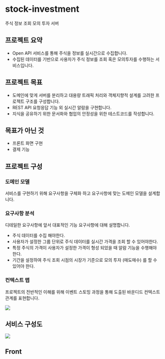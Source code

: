 # stock-investment

주식 정보 조회 모의 투자 서버

## 프로젝트 요약

- Open API 서비스를 통해 주식을 정보를 실시간으로 수집합니다.
- 수집된 데이터를 기반으로 사용자가 주식 정보를 조회 혹은 모의투자를 수행하는 서비스입니다.

## 프로젝트 목표

- 도메인에 맞게 서버를 분리하고 대용량 트래픽 처리와 객체지향적 설계를 고려한 프로젝트 구조를 구성합니다.
- REST API 요청응답 기능 외 실시간 알람을 구현합니다.
- 지식을 공유하기 위한 문서화와 협업의 안정성을 위한 테스트코드를 작성합니다.

## 목표가 아닌 것

- 프론트 화면 구현
- 결제 기능

## 프로젝트 구성

### 도메인 모델

서비스를 구현하기 위해 요구사항을 구체화 하고 요구사항에 맞는 도메인 모델을 설계합니다.

### 요구사항 분석

디테일한 요구사항에 앞서 대표적인 기능 요구사항에 대해 설명합니다.

- 주식 데이터를 수집 해야한다.
- 사용자가 설정한 그룹 단위로 주식 데이터를 실시간 가격을 조회 할 수 있어야한다.
- 특정 주식의 가격이 사용자가 설정한 가격이 형성 되었을 때 알람 기능을 수행해야 한다.
- 기간을 설정하여 주식 조회 시점의 시장가 기준으로 모의 투자 (매도매수) 를 할 수 있어야 한다.

### 컨텍스트 맵

프로젝트의 전반적인 이해를 위해 이벤트 스토밍 과정을 통해 도출된 바운디드 컨텍스트 관계를 표현합니다.

![](/Users/jiseok/Library/Application%20Support/marktext/images/2023-01-09-23-22-42-image.png)

## 서비스 구성도

![](/Users/jiseok/Library/Application%20Support/marktext/images/2023-01-09-23-23-10-image.png)

## Front

[](https://ovenapp.io/project/kT0WZTkgB2frh7kMPRAkndFAbl7MPNda#JUEJj)

# 
